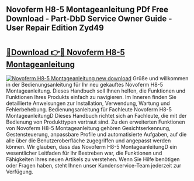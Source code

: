 ## Novoferm H8-5 Montageanleitung PDf Free Download - Part-DbD Service Owner Guide - User Repair Edition Zyd49

# <h2><a href="http://df6bni.blite.top/?on=Novoferm+H8-5+Montageanleitung">🔗Download 👉🔴 Novoferm H8-5 Montageanleitung</a></h2>

[![Novoferm H8-5 Montageanleitung new download](https://i.imgur.com/lujVjoI.png)](http://df6bni.blite.top/?on=Novoferm+H8-5+Montageanleitung)
Grüße und willkommen in der Bedienungsanleitung für Ihr neu gekauftes Novoferm H8-5 Montageanleitung. Dieses Handbuch soll Ihnen helfen, die Funktionen und Funktionen Ihres Produkts einfach zu navigieren. Im Inneren finden Sie detaillierte Anweisungen zur Installation, Verwendung, Wartung und Fehlerbehebung. Bedienungsanleitung für Fachleute Novoferm H8-5 MontageanleitungD Dieses Handbuch richtet sich an Fachleute, die mit der Bedienung von Produkttypen vertraut sind. Zu den erweiterten Funktionen von Novoferm H8-5 Montageanleitung gehören Gesichtserkennung, Gestensteuerung, anpassbare Profile und automatisierte Aufgaben, auf die alle über die Benutzeroberfläche zugegriffen und angepasst werden können. Wir glauben, dass das Novoferm H8-5 MontageanleitungD ein wesentlicher Leitfaden für Ihr Bestreben war, die Funktionen und Fähigkeiten Ihres neuen Artikels zu verstehen. Wenn Sie Hilfe benötigen oder Fragen haben, steht Ihnen unser Kundenservice-Team jederzeit zur Verfügung.
